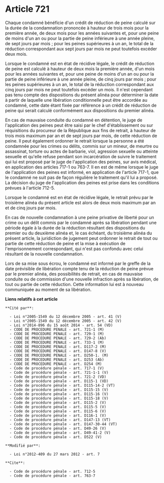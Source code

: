 # Article 721

Chaque condamné bénéficie d'un crédit de réduction de peine calculé sur la durée de la condamnation prononcée à hauteur de
trois mois pour la première année, de deux mois pour les années suivantes et, pour une peine de moins d'un an ou pour la
partie de peine inférieure à une année pleine, de sept jours par mois ; pour les peines supérieures à un an, le total de la
réduction correspondant aux sept jours par mois ne peut toutefois excéder deux mois. 

Lorsque le condamné est en état de récidive légale, le crédit de réduction de peine est calculé à hauteur de deux mois la
première année, d'un mois pour les années suivantes et, pour une peine de moins d'un an ou pour la partie de peine inférieure
à une année pleine, de cinq jours par mois ; pour les peines supérieures à un an, le total de la réduction correspondant aux
cinq jours par mois ne peut toutefois excéder un mois. Il n'est cependant pas tenu compte des dispositions du présent alinéa
pour déterminer la date à partir de laquelle une libération conditionnelle peut être accordée au condamné, cette date étant
fixée par référence à un crédit de réduction de peine qui serait calculé conformément aux dispositions du premier alinéa. 

En cas de mauvaise conduite du condamné en détention, le juge de l'application des peines peut être saisi par le chef
d'établissement ou sur réquisitions du procureur de la République aux fins de retrait, à hauteur de trois mois maximum par an
et de sept jours par mois, de cette réduction de peine. Il peut également ordonner le retrait lorsque la personne a été
condamnée pour les crimes ou délits, commis sur un mineur, de meurtre ou assassinat, torture ou actes de barbarie, viol,
agression sexuelle ou atteinte sexuelle et qu'elle refuse pendant son incarcération de suivre le traitement qui lui est
proposé par le juge de l'application des peines, sur avis médical, en application des articles 717-1 ou 763-7. Il en est de
même lorsque le juge de l'application des peines est informé, en application de l'article 717-1, que le condamné ne suit pas
de façon régulière le traitement qu'il lui a proposé. La décision du juge de l'application des peines est prise dans les
conditions prévues à l'article 712-5. 

Lorsque le condamné est en état de récidive légale, le retrait prévu par le troisième alinéa du présent article est alors de
deux mois maximum par an et de cinq jours par mois. 

En cas de nouvelle condamnation à une peine privative de liberté pour un crime ou un délit commis par le condamné après sa
libération pendant une période égale à la durée de la réduction résultant des dispositions du premier ou du deuxième alinéa
et, le cas échéant, du troisième alinéa du présent article, la juridiction de jugement peut ordonner le retrait de tout ou
partie de cette réduction de peine et la mise à exécution de l'emprisonnement correspondant, qui n'est pas confondu avec
celui résultant de la nouvelle condamnation. 

Lors de sa mise sous écrou, le condamné est informé par le greffe de la date prévisible de libération compte tenu de la
réduction de peine prévue par le premier alinéa, des possibilités de retrait, en cas de mauvaise conduite ou de commission
d'une nouvelle infraction après sa libération, de tout ou partie de cette réduction. Cette information lui est à nouveau
communiquée au moment de sa libération.

**Liens relatifs à cet article**

	**Cité par**:

	  - Loi n°2005-1549 du 12 décembre 2005 - art. 41 (V)
	  - Loi n°2005-1549 du 12 décembre 2005 - art. 42 (V)
	  - Loi n°2014-896 du 15 août 2014 - art. 54 (VD)
	  - CODE DE PROCEDURE PENALE - art. 721-1 (M)
	  - CODE DE PROCEDURE PENALE - art. 729-1 (M)
	  - CODE DE PROCEDURE PENALE - art. 729-2 (Ab)
	  - CODE DE PROCEDURE PENALE - art. 733-1 (M)
	  - CODE DE PROCEDURE PENALE - art. D117-2 (M)
	  - CODE DE PROCEDURE PENALE - art. D147-8 (V)
	  - CODE DE PROCEDURE PENALE - art. D250-1. (M)
	  - CODE DE PROCEDURE PENALE - art. D253 (Ab)
	  - CODE DE PROCEDURE PENALE - art. D254 (M)
	  - Code de procédure pénale - art. 717-1 (V)
	  - Code de procédure pénale - art. 721-1-1 (V)
	  - Code de procédure pénale - art. 721-2 (VD)
	  - Code de procédure pénale - art. D115-1 (VD)
	  - Code de procédure pénale - art. D115-14-2 (VT)
	  - Code de procédure pénale - art. D115-15 (V)
	  - Code de procédure pénale - art. D115-16 (V)
	  - Code de procédure pénale - art. D115-18 (V)
	  - Code de procédure pénale - art. D115-2 (V)
	  - Code de procédure pénale - art. D115-5 (V)
	  - Code de procédure pénale - art. D115-6 (V)
	  - Code de procédure pénale - art. D116-1 (V)
	  - Code de procédure pénale - art. D147-13 (VT)
	  - Code de procédure pénale - art. D147-30-44 (VT)
	  - Code de procédure pénale - art. D49-26 (V)
	  - Code de procédure pénale - art. D49-41-2 (V)
	  - Code de procédure pénale - art. D522 (V)

	**Modifié par**:

	  - Loi n°2012-409 du 27 mars 2012 - art. 7

	**Cite**:

	  - Code de procédure pénale - art. 712-5
	  - Code de procédure pénale - art. 763-7
